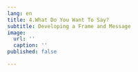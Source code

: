 ```yaml
---
lang: en
title: 4.What Do You Want To Say?
subtitle: Developing a Frame and Message
image:
  url: ''
  caption: ''
published: false

---
```

